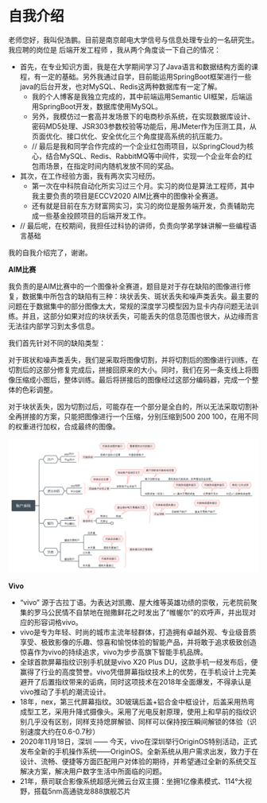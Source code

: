 # 自我介绍

​		老师您好，我叫倪浩鹏。目前是南京邮电大学信号与信息处理专业的一名研究生。我应聘的岗位是 后端开发工程师 ，我从两个角度谈一下自己的情况：

* 首先，在专业知识方面，我是在大学期间学习了Java语言和数据结构方面的课程，有一定的基础。另外我通过自学，目前能运用SpringBoot框架进行一些java的后台开发，也对MySQL、Redis这两种数据库有一定了解。
	* 我的个人博客是我独立完成的，其中前端运用Semantic UI框架，后端运用SpringBoot开发，数据库使用MySQL。
	* 另外，我模仿过一套高并发场景下的电商秒杀系统，在实现数据库设计、密码MD5处理、JSR303参数校验等功能后，用JMeter作为压测工具，从页面优化、接口优化、安全优化三个角度提高系统的抗压能力。
	* // 最后是我和同学合作完成的一个企业红包雨项目，以SpringCloud为核心，结合MySQL、Redis、RabbitMQ等中间件，实现一个企业年会的红包雨场景，在指定时间内随机发放不同的奖品。
* 其次，在工作经验方面，我有两次实习经历。
	* 第一次在中科院自动化所实习过三个月。实习的岗位是算法工程师，其中我主要负责的项目是ECCV2020 AIM比赛中的图像补全赛道。
	* 还有就是目前在东方财富网实习，实习的岗位是服务端开发，负责辅助完成一些基金投顾项目的后端开发工作。
* // 最后呢，在校期间，我担任过科协的讲师，负责向学弟学妹讲解一些编程语言基础

我的自我介绍完了，谢谢。





**AIM比赛**

​		我负责的是AIM比赛中的一个图像补全赛道，题目是对于存在缺陷的图像进行修复，数据集中所包含的缺陷有三种：块状丢失、斑状丢失和噪声类丢失。最主要的问题在于数据集中的部分图像太大，常规的深度学习模型因为显卡内存问题无法训练。并且，这部分如果对应的块状丢失，可能丢失的信息范围也很大，从边缘而言无法往内部学习到太多信息。

我们首先针对不同的缺陷类型：

​		对于斑状和噪声类丢失，我们是采取将图像切割，并将切割后的图像进行训练，在切割后的这部分修复完成后，拼接回原来的大小。同时，我们在另一条支线上将图像压缩成小图后，整体训练。最后将拼接后的图像经过这部分编码器，完成一个整体的色彩调整。

​		对于块状丢失，因为切割过后，可能存在一个部分是全白的，所以无法采取切割补全再拼接的方案，只能把图像进行一个压缩，分别压缩到500 200 100，在用不同的权重进行加权，合成最终的图像。





![image-20210624213822006](../images/image-20210624213822006.png)



**Vivo**

* “vivo” 源于古拉丁语。为表达对凯撒、屋大维等英雄功绩的崇敬，元老院前聚集的罗马公民情不自禁地在抛撒鲜花之时发出了“帷幄尔”的欢呼声，并出现对应的形容词格vivo。
* vivo是专为年轻、时尚的城市主流年轻群体，打造拥有卓越外观、专业级音质享受、极致影像的乐趣、惊喜和愉悦体验的智能产品，并将敢于追求极致创造惊喜作为vivo的持续追求，vivo为步步高旗下智能手机品牌。
* 全球首款屏幕指纹识别手机就是vivo X20 Plus DU，这款手机一经发布后，便赢得了行业的高度赞誉。vivo凭借屏幕指纹技术上的优势，在手机设计上完美避开了后置指纹带来的诟病，同时这项技术在2018年全面爆发，不得承认是vivo推动了手机的潮流设计。
* 18年，nex，第三代屏幕指纹。3D玻璃后盖+铝合金中框设计，后盖采用热弯成型工艺，采用升降式摄像头。采用了光电反射原理，使用上和早前的指纹识别几乎没有区别，同样支持熄屏解锁、同样可以保持按压瞬间解锁的体验（识别速度大约在0.6-0.7秒）
* 2020年11月18日，深圳 —— 今天，vivo在深圳举行OriginOS特别活动，正式发布全新的手机操作系统——OriginOS。全新系统从用户需求出发，致力于在设计、流畅、便捷等方面匹配用户对体验的期待，并希望通过全新的系统交互解决方案，解决用户数字生活中所面临的问题。
* 21年，蔡司联合影像系统超感光微云台双主摄：坐拥1亿像素模式、114°大视野，搭载5nm高通骁龙888旗舰芯片

